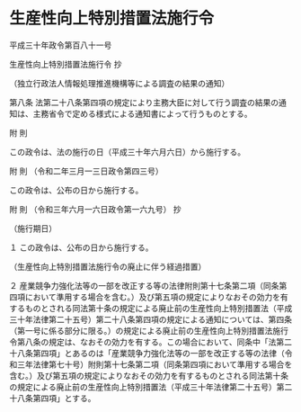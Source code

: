# 生産性向上特別措置法施行令

平成三十年政令第百八十一号

生産性向上特別措置法施行令 抄

（独立行政法人情報処理推進機構等による調査の結果の通知）

第八条 法第二十八条第四項の規定により主務大臣に対して行う調査の結果の通知は、主務省令で定める様式による通知書によって行うものとする。

附 則

この政令は、法の施行の日（平成三十年六月六日）から施行する。

附 則 （令和二年三月一三日政令第四三号）

この政令は、公布の日から施行する。

附 則 （令和三年六月一六日政令第一六九号） 抄

（施行期日）

１ この政令は、公布の日から施行する。

（生産性向上特別措置法施行令の廃止に伴う経過措置）

２ 産業競争力強化法等の一部を改正する等の法律附則第十七条第二項（同条第四項において準用する場合を含む。）及び第五項の規定によりなおその効力を有するものとされる同法第十条の規定による廃止前の生産性向上特別措置法（平成三十年法律第二十五号）第二十八条第四項の規定による通知については、第四条（第一号に係る部分に限る。）の規定による廃止前の生産性向上特別措置法施行令第八条の規定は、なおその効力を有する。この場合において、同条中「法第二十八条第四項」とあるのは「産業競争力強化法等の一部を改正する等の法律（令和三年法律第七十号）附則第十七条第二項（同条第四項において準用する場合を含む。）及び第五項の規定によりなおその効力を有するものとされる同法第十条の規定による廃止前の生産性向上特別措置法（平成三十年法律第二十五号）第二十八条第四項」とする。
